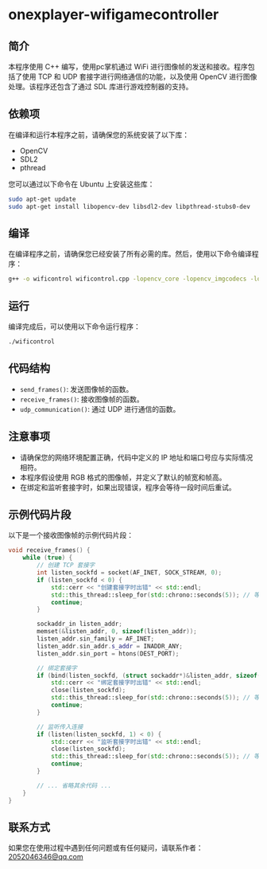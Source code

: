 # onexplayer-wifigamecontroller

## 简介

本程序使用 C++ 编写，使用pc掌机通过 WiFi 进行图像帧的发送和接收。程序包括了使用 TCP 和 UDP 套接字进行网络通信的功能，以及使用 OpenCV 进行图像处理。该程序还包含了通过 SDL 库进行游戏控制器的支持。

## 依赖项

在编译和运行本程序之前，请确保您的系统安装了以下库：

- OpenCV
- SDL2
- pthread

您可以通过以下命令在 Ubuntu 上安装这些库：

```bash
sudo apt-get update
sudo apt-get install libopencv-dev libsdl2-dev libpthread-stubs0-dev
```

## 编译

在编译程序之前，请确保您已经安装了所有必需的库。然后，使用以下命令编译程序：

```bash
g++ -o wificontrol wificontrol.cpp -lopencv_core -lopencv_imgcodecs -lopencv_highgui -lopencv_imgproc -lpthread -lSDL2
```

## 运行

编译完成后，可以使用以下命令运行程序：

```bash
./wificontrol
```

## 代码结构

- `send_frames()`: 发送图像帧的函数。
- `receive_frames()`: 接收图像帧的函数。
- `udp_communication()`: 通过 UDP 进行通信的函数。

## 注意事项

- 请确保您的网络环境配置正确，代码中定义的 IP 地址和端口号应与实际情况相符。
- 本程序假设使用 RGB 格式的图像帧，并定义了默认的帧宽和帧高。
- 在绑定和监听套接字时，如果出现错误，程序会等待一段时间后重试。

## 示例代码片段

以下是一个接收图像帧的示例代码片段：

```cpp
void receive_frames() {
    while (true) {
        // 创建 TCP 套接字
        int listen_sockfd = socket(AF_INET, SOCK_STREAM, 0);
        if (listen_sockfd < 0) {
            std::cerr << "创建套接字时出错" << std::endl;
            std::this_thread::sleep_for(std::chrono::seconds(5)); // 等待后重试
            continue;
        }

        sockaddr_in listen_addr;
        memset(&listen_addr, 0, sizeof(listen_addr));
        listen_addr.sin_family = AF_INET;
        listen_addr.sin_addr.s_addr = INADDR_ANY;
        listen_addr.sin_port = htons(DEST_PORT);

        // 绑定套接字
        if (bind(listen_sockfd, (struct sockaddr*)&listen_addr, sizeof(listen_addr)) < 0) {
            std::cerr << "绑定套接字时出错" << std::endl;
            close(listen_sockfd);
            std::this_thread::sleep_for(std::chrono::seconds(5)); // 等待后重试
            continue;
        }

        // 监听传入连接
        if (listen(listen_sockfd, 1) < 0) {
            std::cerr << "监听套接字时出错" << std::endl;
            close(listen_sockfd);
            std::this_thread::sleep_for(std::chrono::seconds(5)); // 等待后重试
            continue;
        }

        // ... 省略其余代码 ...
    }
}
```

## 联系方式

如果您在使用过程中遇到任何问题或有任何疑问，请联系作者：2052046346@qq.com


